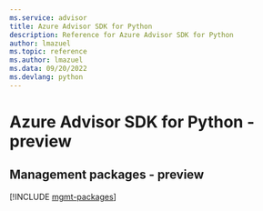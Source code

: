 ```yaml
---
ms.service: advisor
title: Azure Advisor SDK for Python
description: Reference for Azure Advisor SDK for Python
author: lmazuel
ms.topic: reference
ms.author: lmazuel
ms.data: 09/20/2022
ms.devlang: python
---
```

# Azure Advisor SDK for Python - preview

## Management packages - preview
[!INCLUDE [mgmt-packages](advisor-mgmt-index.md)]